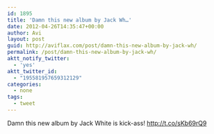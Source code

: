 ```yaml
---
id: 1895
title: 'Damn this new album by Jack Wh…'
date: 2012-04-26T14:35:47+00:00
author: Avi
layout: post
guid: http://aviflax.com/post/damn-this-new-album-by-jack-wh/
permalink: /post/damn-this-new-album-by-jack-wh/
aktt_notify_twitter:
  - 'yes'
aktt_twitter_id:
  - "195581957659312129"
categories:
  - none
tags:
  - tweet
---
```

Damn this new album by Jack White is kick-ass! <a href="http://t.co/sKb69rQ9" rel="nofollow">http://t.co/sKb69rQ9</a>
